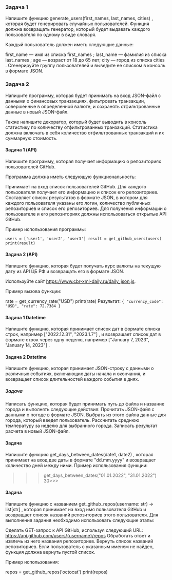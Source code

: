 ### Задача 1
Напишите функцию 
generate_users(first_names, last_names, cities)
, которая будет генерировать случайных пользователей. Функция должна возвращать генератор, который будет выдавать каждого пользователя по одному в виде словаря.

Каждый пользователь должен иметь следующие данные:

first_name
 — имя из списка 
first_names
;
last_name
 — фамилия из списка 
last_names
;
age
 — возраст от 18 до 65 лет;
city
 — город из списка 
cities
.
Сгенерируйте группу пользователей и выведите ее списком в консоль в формате JSON.


### Задача 2
Напишите программу, которая будет принимать на вход JSON-файл с данными о финансовых транзакциях, фильтровать транзакции, совершенные в определенной валюте, и сохранять отфильтрованные данные в новый JSON-файл.

Также напишите декоратор, который будет выводить в консоль статистику по количеству отфильтрованных транзакций. Статистика должна включать в себя количество отфильтрованных транзакций и их суммарную стоимость.

#### Задача 1 (API)
Напишите программу, которая получает информацию о репозиториях пользователей GitHub.

Программа должна иметь следующую функциональность:

Принимает на вход список пользователей GitHub.
Для каждого пользователя получает его информацию и список его репозиториев.
Составляет список результатов в формате JSON, в котором для каждого пользователя указаны его логин, количество публичных репозиториев и список его репозиториев.
Для получения информации о пользователе и его репозиториях должны использоваться открытые API GitHub.

Пример использования программы:

`users = ['user1', 'user2', 'user3']
result = get_github_users(users)
print(result)`


#### Задача 2 (API)
Напишите функцию, которая будет получать курс валюты на текущую дату из API ЦБ РФ и возвращать его в формате JSON.

Используйте сайт https://www.cbr-xml-daily.ru/daily_json.js.

Пример вызова функции:

rate = get_currency_rate("USD")
print(rate)
Результат:
`
{
    "currency_code": "USD",
    "rate": 72.7384
}
`

#### Задача 1 Datetime

Напишите функцию, которая принимает список дат в формате списка строк, например 
["2022.12.31", "2023.1.7"]
, и возвращает список дат в формате строк через одну неделю, например 
["January 7, 2023", "January 14, 2023"]
.

#### Задача 2 Datetime
Напишите функцию, которая принимает JSON-строку с данными о различных событиях, включающих даты начала и окончания, и возвращает список длительностей каждого события в днях.


##### Задача
Написать функцию, которая будет принимать путь до файла и название города и выполнять следующие действия:
Прочитать JSON-файл с данными о погоде в формате JSON.
Выбрать из этого файла данные для города, который введет пользователь.
Рассчитать среднюю температуру за неделю для выбранного города.
Записать результат расчета в новый JSON-файл.


#### Задача

Напишите функцию 
get_days_between_dates(date1, date2)
, которая принимает на вход две даты в формате 
"dd.mm.yyyy"
 и возвращает количество дней между ними.
Пример использования функции:

>>> get_days_between_dates("01.01.2022", "31.01.2022")
30>>>

#### Задача

Напишите функцию с названием 
get_github_repos(username: str) -> list[str]
, которая принимает на вход имя пользователя GitHub и возвращает список названий репозиториев этого пользователя.
Для выполнения задания необходимо использовать следующие этапы:

Сделать GET-запрос к API GitHub, используя следующий URL: 
https://api.github.com/users/{username}/repos
Обработать ответ и извлечь из него названия репозиториев.
Вернуть список названий репозиториев.
Если пользователь с указанным именем не найден, функция должна вернуть пустой список.

Пример использования:

repos = get_github_repos('octocat')
print(repos)